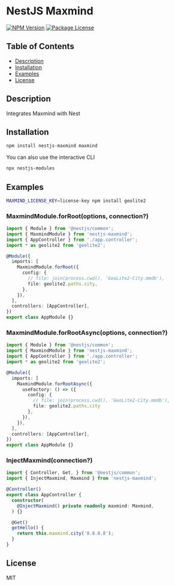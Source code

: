 # NestJS Maxmind

<a href="https://www.npmjs.com/package/nestjs-maxmind"><img src="https://img.shields.io/npm/v/nestjs-maxmind.svg" alt="NPM Version" /></a>
<a href="https://www.npmjs.com/package/nestjs-maxmind"><img src="https://img.shields.io/npm/l/nestjs-maxmind.svg" alt="Package License" /></a>

## Table of Contents

- [Description](#description)
- [Installation](#installation)
- [Examples](#examples)
- [License](#license)

## Description
Integrates Maxmind with Nest

## Installation

```bash
npm install nestjs-maxmind maxmind
```

You can also use the interactive CLI

```sh
npx nestjs-modules
```

## Examples

```bash
MAXMIND_LICENSE_KEY=license-key npm install geolite2
```

### MaxmindModule.forRoot(options, connection?)

```ts
import { Module } from '@nestjs/common';
import { MaxmindModule } from 'nestjs-maxmind';
import { AppController } from './app.controller';
import * as geolite2 from 'geolite2';

@Module({
  imports: [
    MaxmindModule.forRoot({
      config: {
        // file: join(process.cwd(), 'GeoLite2-City.mmdb'),
        file: geolite2.paths.city,
      },
    }),
  ],
  controllers: [AppController],
})
export class AppModule {}
```

### MaxmindModule.forRootAsync(options, connection?)

```ts
import { Module } from '@nestjs/common';
import { MaxmindModule } from 'nestjs-maxmind';
import { AppController } from './app.controller';
import * as geolite2 from 'geolite2';

@Module({
  imports: [
    MaxmindModule.forRootAsync({
      useFactory: () => ({
        config: {
          // file: join(process.cwd(), 'GeoLite2-City.mmdb'),
          file: geolite2.paths.city
        },
      }),
    }),
  ],
  controllers: [AppController],
})
export class AppModule {}
```

### InjectMaxmind(connection?)

```ts
import { Controller, Get, } from '@nestjs/common';
import { InjectMaxmind, Maxmind } from 'nestjs-maxmind';

@Controller()
export class AppController {
  constructor(
    @InjectMaxmind() private readonly maxmind: Maxmind,
  ) {}

  @Get()
  getHello() {
    return this.maxmind.city('8.8.8.8');
  }
}
```

## License

MIT
